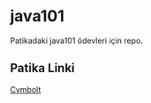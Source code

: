 # java101
Patikadaki java101 ödevleri için repo.

## Patika Linki
[Cymbolt](https://app.patika.dev/cymbolt)